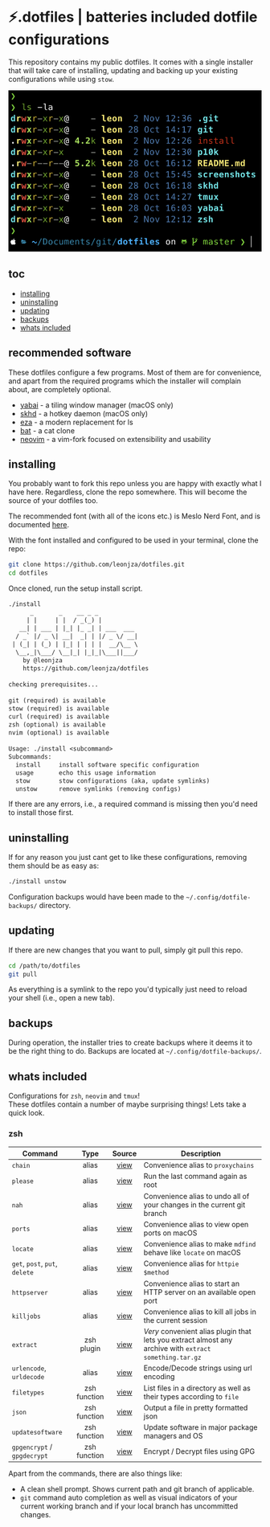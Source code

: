 # ⚡️.dotfiles | batteries included dotfile configurations

This repository contains my public dotfiles. It comes with a single installer that will take care of installing, updating and backing up your existing configurations while using `stow`.

![shell](screenshots/shell.png)

## toc

- [installing](#installing)
- [uninstalling](#uninstalling)
- [updating](#updating)
- [backups](#backups)
- [whats included](#whats-included)

## recommended software

These dotfiles configure a few programs. Most of them are for convenience, and apart from the required programs which the installer will complain about, are completely optional.

- [yabai](https://github.com/koekeishiya/yabai) - a tiling window manager (macOS only)
- [skhd](https://github.com/koekeishiya/skhd) - a hotkey daemon (macOS only)
- [eza](https://github.com/eza-community/eza) - a modern replacement for ls
- [bat](https://github.com/sharkdp/bat) - a cat clone
- [neovim](https://neovim.io/) - a vim-fork focused on extensibility and usability

## installing

You probably want to fork this repo unless you are happy with exactly what I have here. Regardless, clone the repo somewhere. This will become the source of your dotfiles too.

The recommended font (with all of the icons etc.) is Meslo Nerd Font, and is documented [here](https://github.com/romkatv/powerlevel10k/blob/master/font.md).

With the font installed and configured to be used in your terminal, clone the repo:

```bash
git clone https://github.com/leonjza/dotfiles.git
cd dotfiles
```

Once cloned, run the setup install script.

```text
./install
      _       _    __ _ _
     | |     | |  / _(_) |
   __| | ___ | |_| |_ _| | ___  ___
  / _` |/ _ \| __|  _| | |/ _ \/ __|
 | (_| | (_) | |_| | | | |  __/\__ \
  \__,_|\___/ \__|_| |_|_|\___||___/
    by @leonjza
    https://github.com/leonjza/dotfiles

checking prerequisites...

git (required) is available
stow (required) is available
curl (required) is available
zsh (optional) is available
nvim (optional) is available

Usage: ./install <subcommand>
Subcommands:
  install     install software specific configuration
  usage       echo this usage information
  stow        stow configurations (aka, update symlinks)
  unstow      remove symlinks (removing configs)
```

If there are any errors, i.e., a required command is missing then you'd need to install those first.

## uninstalling

If for any reason you just cant get to like these configurations, removing them should be as easy as:

```bash
./install unstow
```

Configuration backups would have been made to the `~/.config/dotfile-backups/` directory.

## updating

If there are new changes that you want to pull, simply git pull this repo.

```bash
cd /path/to/dotfiles
git pull
```

As everything is a symlink to the repo you'd typically just need to reload your shell (i.e., open a new tab).

## backups

During operation, the installer tries to create backups where it deems it to be the right thing to do. Backups are located at `~/.config/dotfile-backups/`.

## whats included

Configurations for `zsh`, `neovim` and `tmux`!  
These dotfiles contain a number of maybe surprising things! Lets take a quick look.

### zsh

| Command        | Type           | Source  | Description |
| ------------- |:-------------:|:------:| ------------|
| `chain`      | alias      | [view](https://github.com/leonjza/dotfiles/blob/master/dotfiles.d/zshrc.d/aliases.zsh) | Convenience alias to `proxychains` |
| `please` | alias  | [view](https://github.com/leonjza/dotfiles/blob/master/dotfiles.d/zshrc.d/aliases.zsh) | Run the last command again as root |
| `nah` | alias | [view](https://github.com/leonjza/dotfiles/blob/master/dotfiles.d/zshrc.d/aliases.zsh) | Convenience alias to undo all of your changes in the current git branch |
| `ports` | alias | [view](https://github.com/leonjza/dotfiles/blob/master/dotfiles.d/zshrc.d/aliases.zsh) | Convenience alias to view open ports on macOS |
| `locate` | alias | [view](https://github.com/leonjza/dotfiles/blob/master/dotfiles.d/zshrc.d/aliases.zsh) | Convenience alias to make `mdfind` behave like `locate` on macOS |
| `get`, `post`, `put`, `delete` | alias | [view](https://github.com/leonjza/dotfiles/blob/master/dotfiles.d/zshrc.d/aliases.zsh) | Convenience alias for `httpie $method` |
| `httpserver` | alias | [view](https://github.com/leonjza/dotfiles/blob/master/dotfiles.d/zshrc.d/aliases.zsh) | Convenience alias to start an HTTP server on an available open port |
| `killjobs` | alias | [view](https://github.com/leonjza/dotfiles/blob/master/dotfiles.d/zshrc.d/aliases.zsh) | Convenience alias to kill all jobs in the current session |
| `extract` | zsh plugin | [view](https://github.com/leonjza/dotfiles/blob/master/rc/zshrc) | _Very_ convenient alias plugin that lets you extract almost any archive with `extract something.tar.gz` |
| `urlencode`, `urldecode` | alias | [view](https://github.com/leonjza/dotfiles/blob/master/dotfiles.d/zshrc.d/functions.zsh) | Encode/Decode strings using url encoding |
| `filetypes` | zsh function | [view](https://github.com/leonjza/dotfiles/blob/master/dotfiles.d/zshrc.d/functions.zsh) | List files in a directory as well as their types according to `file` |
| `json` | zsh function | [view](https://github.com/leonjza/dotfiles/blob/master/dotfiles.d/zshrc.d/functions.zsh) | Output a file in pretty formatted json |
| `updatesoftware` | zsh function | [view](https://github.com/leonjza/dotfiles/blob/master/dotfiles.d/zshrc.d/functions.zsh) | Update software in major package managers and OS |
| `gpgencrypt` / `gpgdecrypt` | zsh function | [view](https://github.com/leonjza/dotfiles/blob/master/dotfiles.d/zshrc.d/functions.zsh) | Encrypt / Decrypt files using GPG |

Apart from the commands, there are also things like:

- A clean shell prompt. Shows current path and git branch of applicable.
- `git` command auto completion as well as visual indicators of your current working branch and if your local branch has uncommitted changes.
